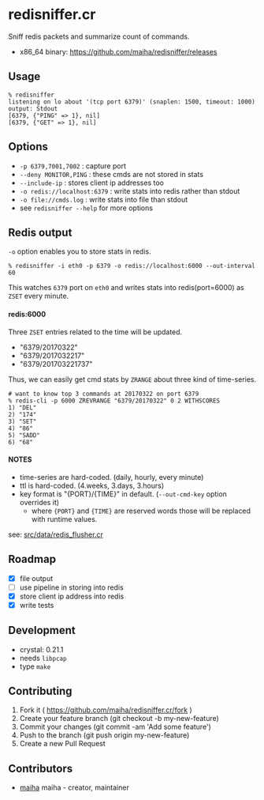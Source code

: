 # redisniffer.cr

Sniff redis packets and summarize count of commands.

- x86_64 binary: https://github.com/maiha/redisniffer/releases

## Usage

```shell
% redisniffer
listening on lo about '(tcp port 6379)' (snaplen: 1500, timeout: 1000)
output: Stdout
[6379, {"PING" => 1}, nil]
[6379, {"GET" => 1}, nil]
```

## Options

- `-p 6379,7001,7002` : capture port
- `--deny MONITOR,PING` : these cmds are not stored in stats
- `--include-ip` : stores client ip addresses too
- `-o redis://localhost:6379` : write stats into redis rather than stdout
- `-o file://cmds.log` : write stats into file than stdout
- see `redisniffer --help` for more options

## Redis output

`-o` option enables you to store stats in redis.

```shell
% redisniffer -i eth0 -p 6379 -o redis://localhost:6000 --out-interval 60
```

This watches `6379` port on `eth0` and writes stats into redis(port=6000) as `ZSET` every minute.

#### redis:6000

Three `ZSET` entries related to the time will be updated.

- "6379/20170322"
- "6379/2017032217"
- "6379/201703221737"

Thus, we can easily get cmd stats by `ZRANGE` about three kind of time-series.

```shell
# want to know top 3 commands at 20170322 on port 6379
% redis-cli -p 6000 ZREVRANGE "6379/20170322" 0 2 WITHSCORES
1) "DEL"
2) "174"
3) "SET"
4) "86"
5) "SADD"
6) "68"
```

#### NOTES

- time-series are hard-coded. (daily, hourly, every minute)
- ttl is hard-coded. (4.weeks, 3.days, 3.hours)
- key format is "{PORT}/{TIME}" in default. (`--out-cmd-key` option overrides it)
  - where `{PORT}` and `{TIME}` are reserved words those will be replaced with runtime values.

see: [src/data/redis_flusher.cr](src/data/redis_flusher.cr)

## Roadmap

- [x] file output
- [ ] use pipeline in storing into redis
- [x] store client ip address into redis
- [x] write tests

## Development

- crystal: 0.21.1
- needs `libpcap`
- type `make`

## Contributing

1. Fork it ( https://github.com/maiha/redisniffer.cr/fork )
2. Create your feature branch (git checkout -b my-new-feature)
3. Commit your changes (git commit -am 'Add some feature')
4. Push to the branch (git push origin my-new-feature)
5. Create a new Pull Request

## Contributors

- [maiha](https://github.com/maiha) maiha - creator, maintainer
